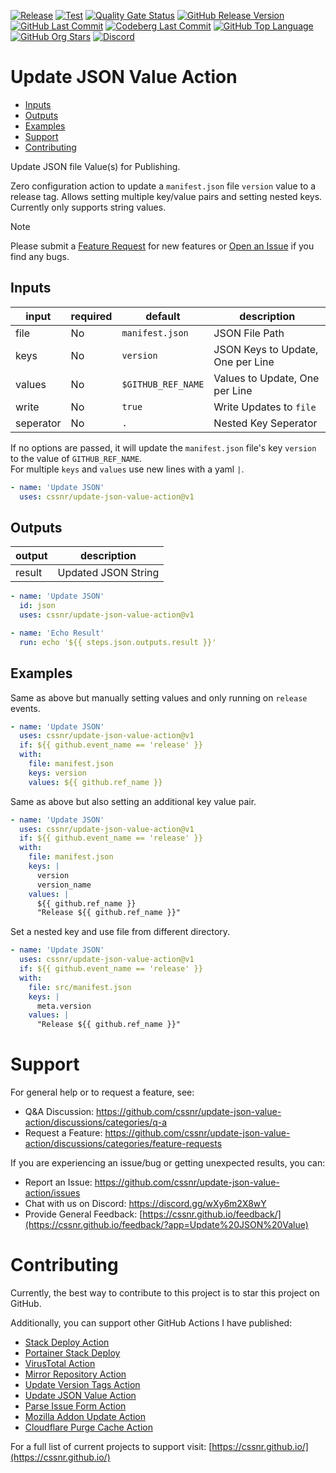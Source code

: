 [![Release](https://img.shields.io/github/actions/workflow/status/cssnr/update-json-value-action/release.yaml?logo=github&logoColor=white&label=release)](https://github.com/cssnr/update-json-value-action/actions/workflows/release.yaml)
[![Test](https://img.shields.io/github/actions/workflow/status/cssnr/update-json-value-action/test.yaml?logo=github&logoColor=white&label=test)](https://github.com/cssnr/update-json-value-action/actions/workflows/test.yaml)
[![Quality Gate Status](https://sonarcloud.io/api/project_badges/measure?project=cssnr_update-json-value-action&metric=alert_status)](https://sonarcloud.io/summary/new_code?id=cssnr_update-json-value-action)
[![GitHub Release Version](https://img.shields.io/github/v/release/cssnr/update-json-value-action?logo=github)](https://github.com/cssnr/update-json-value-action/releases/latest)
[![GitHub Last Commit](https://img.shields.io/github/last-commit/cssnr/update-json-value-action?logo=github&logoColor=white&label=updated)](https://github.com/cssnr/update-json-value-action/graphs/commit-activity)
[![Codeberg Last Commit](https://img.shields.io/gitea/last-commit/cssnr/update-json-value-action/master?gitea_url=https%3A%2F%2Fcodeberg.org%2F&logo=codeberg&logoColor=white&label=updated)](https://codeberg.org/cssnr/update-json-value-action)
[![GitHub Top Language](https://img.shields.io/github/languages/top/cssnr/update-json-value-action?logo=htmx&logoColor=white)](https://github.com/cssnr/update-json-value-action)
[![GitHub Org Stars](https://img.shields.io/github/stars/cssnr?style=flat&logo=github&logoColor=white)](https://cssnr.github.io/)
[![Discord](https://img.shields.io/discord/899171661457293343?logo=discord&logoColor=white&label=discord&color=7289da)](https://discord.gg/wXy6m2X8wY)

# Update JSON Value Action

- [Inputs](#Inputs)
- [Outputs](#Outputs)
- [Examples](#Examples)
- [Support](#Support)
- [Contributing](#Contributing)

Update JSON file Value(s) for Publishing.

Zero configuration action to update a `manifest.json` file `version` value to a release tag.
Allows setting multiple key/value pairs and setting nested keys. Currently only supports string values.

> [!NOTE]  
> Please submit
> a [Feature Request](https://github.com/cssnr/update-json-value-action/discussions/categories/feature-requests)
> for new features or [Open an Issue](https://github.com/cssnr/update-json-value-action/issues) if you find any bugs.

## Inputs

| input     | required | default            | description                       |
| --------- | -------- | ------------------ | --------------------------------- |
| file      | No       | `manifest.json`    | JSON File Path                    |
| keys      | No       | `version`          | JSON Keys to Update, One per Line |
| values    | No       | `$GITHUB_REF_NAME` | Values to Update, One per Line    |
| write     | No       | `true`             | Write Updates to `file`           |
| seperator | No       | `.`                | Nested Key Seperator              |

If no options are passed, it will update the `manifest.json` file's key `version` to the value of `GITHUB_REF_NAME`.  
For multiple `keys` and `values` use new lines with a yaml `|`.

```yaml
- name: 'Update JSON'
  uses: cssnr/update-json-value-action@v1
```

## Outputs

| output | description         |
| ------ | ------------------- |
| result | Updated JSON String |

```yaml
- name: 'Update JSON'
  id: json
  uses: cssnr/update-json-value-action@v1

- name: 'Echo Result'
  run: echo '${{ steps.json.outputs.result }}'
```

## Examples

Same as above but manually setting values and only running on `release` events.

```yaml
- name: 'Update JSON'
  uses: cssnr/update-json-value-action@v1
  if: ${{ github.event_name == 'release' }}
  with:
    file: manifest.json
    keys: version
    values: ${{ github.ref_name }}
```

Same as above but also setting an additional key value pair.

```yaml
- name: 'Update JSON'
  uses: cssnr/update-json-value-action@v1
  if: ${{ github.event_name == 'release' }}
  with:
    file: manifest.json
    keys: |
      version
      version_name
    values: |
      ${{ github.ref_name }}
      "Release ${{ github.ref_name }}"
```

Set a nested key and use file from different directory.

```yaml
- name: 'Update JSON'
  uses: cssnr/update-json-value-action@v1
  if: ${{ github.event_name == 'release' }}
  with:
    file: src/manifest.json
    keys: |
      meta.version
    values: |
      "Release ${{ github.ref_name }}"
```

# Support

For general help or to request a feature, see:

- Q&A Discussion: https://github.com/cssnr/update-json-value-action/discussions/categories/q-a
- Request a Feature: https://github.com/cssnr/update-json-value-action/discussions/categories/feature-requests

If you are experiencing an issue/bug or getting unexpected results, you can:

- Report an Issue: https://github.com/cssnr/update-json-value-action/issues
- Chat with us on Discord: https://discord.gg/wXy6m2X8wY
- Provide General
  Feedback: [https://cssnr.github.io/feedback/](https://cssnr.github.io/feedback/?app=Update%20JSON%20Value)

# Contributing

Currently, the best way to contribute to this project is to star this project on GitHub.

Additionally, you can support other GitHub Actions I have published:

- [Stack Deploy Action](https://github.com/cssnr/stack-deploy-action?tab=readme-ov-file#readme)
- [Portainer Stack Deploy](https://github.com/cssnr/portainer-stack-deploy-action?tab=readme-ov-file#readme)
- [VirusTotal Action](https://github.com/cssnr/virustotal-action?tab=readme-ov-file#readme)
- [Mirror Repository Action](https://github.com/cssnr/mirror-repository-action?tab=readme-ov-file#readme)
- [Update Version Tags Action](https://github.com/cssnr/update-version-tags-action?tab=readme-ov-file#readme)
- [Update JSON Value Action](https://github.com/cssnr/update-json-value-action?tab=readme-ov-file#readme)
- [Parse Issue Form Action](https://github.com/cssnr/parse-issue-form-action?tab=readme-ov-file#readme)
- [Mozilla Addon Update Action](https://github.com/cssnr/mozilla-addon-update-action?tab=readme-ov-file#readme)
- [Cloudflare Purge Cache Action](https://github.com/cssnr/cloudflare-purge-cache-action?tab=readme-ov-file#readme)

For a full list of current projects to support visit: [https://cssnr.github.io/](https://cssnr.github.io/)
